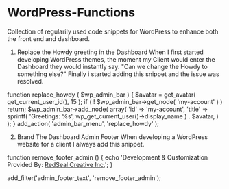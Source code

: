 # WordPress-Functions
Collection of regularily used code snippets for WordPress to enhance both the front end and dashboard.

1. Replace the Howdy greeting in the Dashboard
When I first started developing WordPress themes, the moment my Client would enter the Dashboard they would instantly say. "Can we change the Howdy to something else?" Finally i started adding this snippet and the issue was resolved.

function replace_howdy ( $wp_admin_bar ) {
    $avatar = get_avatar( get_current_user_id(), 15 );
    if ( ! $wp_admin_bar->get_node( 'my-account' ) )
        return;
    $wp_admin_bar->add_node( array(
        'id' => 'my-account',
        'title' => sprintf( 'Greetings: %s', wp_get_current_user()->display_name ) . $avatar,
    ) );
}
add_action( 'admin_bar_menu', 'replace_howdy' );

2. Brand The Dashboard Admin Footer
When developing a WordPress website for a client I always add this snippet.

function remove_footer_admin () 
{
    echo '<span id="footer-thankyou">Development &amp; Customization Provided By: <a href="http://www.redsealcreative.com" target="_blank">RedSeal Creative Inc.</a></span>';
}
 
add_filter('admin_footer_text', 'remove_footer_admin');
